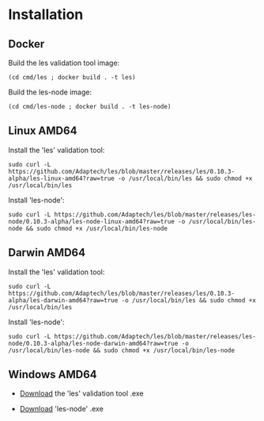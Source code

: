 # Installation

## Docker

Build the les validation tool image:

```(cd cmd/les ; docker build . -t les)```

Build the les-node image:

```(cd cmd/les-node ; docker build . -t les-node)```

## Linux AMD64

Install the 'les' validation tool:

```sudo curl -L https://github.com/Adaptech/les/blob/master/releases/les/0.10.3-alpha/les-linux-amd64?raw=true -o /usr/local/bin/les && sudo chmod +x /usr/local/bin/les```

Install 'les-node':

```sudo curl -L https://github.com/Adaptech/les/blob/master/releases/les-node/0.10.3-alpha/les-node-linux-amd64?raw=true -o /usr/local/bin/les-node && sudo chmod +x /usr/local/bin/les-node```

## Darwin AMD64

Install the 'les' validation tool:

```sudo curl -L https://github.com/Adaptech/les/blob/master/releases/les/0.10.3-alpha/les-darwin-amd64?raw=true -o /usr/local/bin/les && sudo chmod +x /usr/local/bin/les```

Install 'les-node':

```sudo curl -L https://github.com/Adaptech/les/blob/master/releases/les-node/0.10.3-alpha/les-node-darwin-amd64?raw=true -o /usr/local/bin/les-node && sudo chmod +x /usr/local/bin/les-node```

## Windows AMD64

* [Download](https://github.com/Adaptech/les/blob/master/releases/les/0.10.3-alpha/les-windows-amd64.exe?raw=true) the 'les' validation tool .exe

* [Download](https://github.com/Adaptech/les/blob/master/releases/les-node/0.10.3-alpha/les-node-windows-amd64.exe?raw=true) 'les-node' .exe
